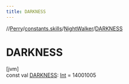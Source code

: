 ```yaml
---
title: DARKNESS
---
```

//[Perry](../../../index.html)/[constants.skills](../index.html)/[NightWalker](index.html)/[DARKNESS](-d-a-r-k-n-e-s-s.html)



# DARKNESS



[jvm]\
const val [DARKNESS](-d-a-r-k-n-e-s-s.html): [Int](https://kotlinlang.org/api/latest/jvm/stdlib/kotlin/-int/index.html) = 14001005




